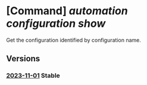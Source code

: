 # [Command] _automation configuration show_

Get the configuration identified by configuration name.

## Versions

### [2023-11-01](/Resources/mgmt-plane/L3N1YnNjcmlwdGlvbnMve30vcmVzb3VyY2Vncm91cHMve30vcHJvdmlkZXJzL21pY3Jvc29mdC5hdXRvbWF0aW9uL2F1dG9tYXRpb25hY2NvdW50cy97fS9jb25maWd1cmF0aW9ucy97fQ==/2023-11-01.xml) **Stable**

<!-- mgmt-plane /subscriptions/{}/resourcegroups/{}/providers/microsoft.automation/automationaccounts/{}/configurations/{} 2023-11-01 -->
